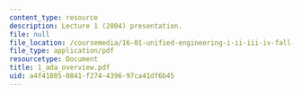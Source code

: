 ```yaml
---
content_type: resource
description: Lecture 1 (2004) presentation.
file: null
file_location: /coursemedia/16-01-unified-engineering-i-ii-iii-iv-fall-2005-spring-2006/a4f418050841f274439697ca41df6b45_1_ada_overview.pdf
file_type: application/pdf
resourcetype: Document
title: 1_ada_overview.pdf
uid: a4f41805-0841-f274-4396-97ca41df6b45
---
```


